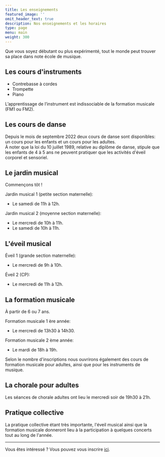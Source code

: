 ```yaml
---
title: Les enseignements
featured_image: ''
omit_header_text: true
description: Nos enseignements et les horaires
type: page
menu: main
weight: 300
---
```


Que vous soyez débutant ou plus expérimenté, tout le monde peut trouver sa place dans
note école de musique.


## Les cours d'instruments

- Contrebasse à cordes
- Trompette
- Piano

L’apprentissage de l’instrument est indissociable de la formation musicale (FM1 ou FM2).

## Les cours de danse

Depuis le mois de septembre 2022 deux cours de danse sont disponibles:
un cours pour les enfants et un cours pour les adultes.  
À noter que la loi du 10 juillet 1989, relative au diplôme de danse, stipule que les
enfants de 4 à 5 ans ne peuvent pratiquer que les activités d'éveil corporel et
sensoriel.


## Le jardin musical

Commençons tôt !

Jardin musical 1 (petite section maternelle):
- Le samedi de 11h à 12h.

Jardin musical 2 (moyenne section maternelle):
- Le mercredi de 10h à 11h.
- Le samedi de 10h à 11h.


## L'éveil musical


Éveil 1 (grande section maternelle):
- Le mercredi de 9h à 10h.

Éveil 2 (CP):
- Le mercredi de 11h à 12h.


## La formation musicale

À partir de 6 ou 7 ans.

Formation musicale 1 ère année:
- Le mercredi de 13h30 à 14h30.

Formation musicale 2 ème année:
- Le mardi de 18h à 19h.

Selon le nombre d'inscriptions nous ouvrirons également des cours de formation musicale
pour adultes, ainsi que pour les instruments de musique.


## La chorale pour adultes

Les séances de chorale adultes ont lieu le mercredi soir de 19h30 à 21h.


## Pratique collective

La pratique collective étant très importante,
l'éveil musical ainsi que la formation musicale donneront lieu à la participation
à quelques concerts tout au long de l'année.



--- 

Vous êtes intéressé ? Vous pouvez vous inscrire [ici](/inscription).
